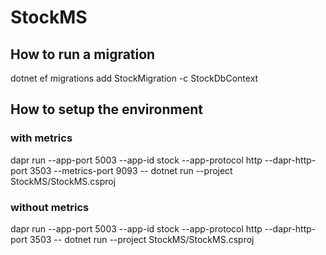﻿# StockMS

## How to run a migration
dotnet ef migrations add StockMigration -c StockDbContext

## How to setup the environment

### with metrics
dapr run --app-port 5003 --app-id stock --app-protocol http --dapr-http-port 3503 --metrics-port 9093 -- dotnet run --project StockMS/StockMS.csproj

### without metrics
dapr run --app-port 5003 --app-id stock --app-protocol http --dapr-http-port 3503 -- dotnet run --project StockMS/StockMS.csproj

